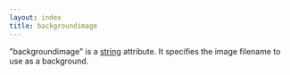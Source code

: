```yaml
---
layout: index
title: backgroundimage
---
```


"backgroundimage" is a [string](../types/string.html) attribute. It specifies the image filename to use as a background.
